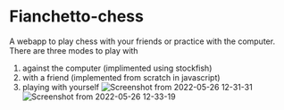 # Fianchetto-chess
A webapp to play chess with your friends or practice with the computer.
There are three modes to play with
1. against the computer (implimented using stockfish)
2. with a friend (implemented from scratch in javascript)
3. playing with yourself
![Screenshot from 2022-05-26 12-31-31](https://user-images.githubusercontent.com/74363370/170436421-9035372f-0acd-4114-8b43-385a67fc4bd0.png)
![Screenshot from 2022-05-26 12-33-19](https://user-images.githubusercontent.com/74363370/170436442-7b4b06e6-456d-4b7f-b0e8-669da63fed4a.png)
